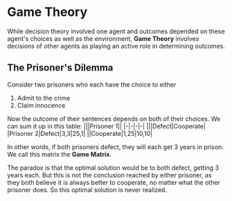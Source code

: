 # Game Theory

While decision theory involved one agent and outcomes depended on these agent's choices as well as the environment, **Game Theory** involves decisions of other agents as playing an active role in determining outcomes. 

## The Prisoner's Dilemma

Consider two prisoners who each have the choice to either 

1. Admit to the crime
2. Claim innocence

Now the outcome of their sentences depends on both of their choices. We can sum it up in this table:
|||Prisoner 1||
|-|-|-|-|
|||Defect|Cooperate|
|Prisoner 2|Defect|3,3|25,1|
||Cooperate|1,25|10,10|

In other words, if both prisoners defect, they will each get 3 years in prison. We call this matrix the **Game Matrix**. 

The paradox is that the optimal solution would be to both defect, getting 3 years each. But this is not the conclusion reached by either prisoner, as they both believe it is always better to cooperate, no matter what the other prisoner does. So this optimal solution is never realized.

